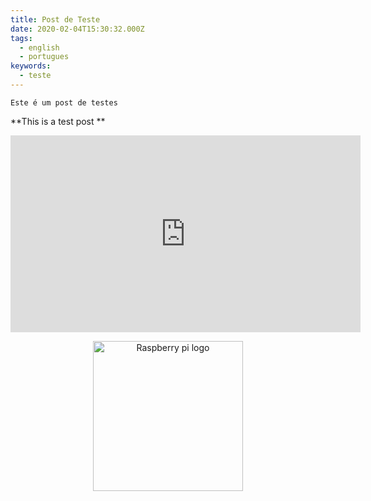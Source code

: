 ```yaml
---
title: Post de Teste
date: 2020-02-04T15:30:32.000Z
tags:
  - english
  - portugues
keywords:
  - teste
---
```

```
Este é um post de testes 
```

**This is a test post **

**<p align="center">** <iframe width="560" height="315" src="https://www.youtube-nocookie.com/embed/-wbtj11Mqvk" frameborder="0" allow="accelerometer; autoplay; encrypted-media; gyroscope; picture-in-picture" allowfullscreen></iframe></p>

<p align="center">
<img src="/images/uploads/raspberry-pi-logo.png" width="240" title="Raspberry pi logo">
</p>
